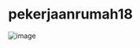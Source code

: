 # pekerjaanrumah18

![image](https://github.com/Tedy0703/pekerjaanrumah16/assets/109749529/d9bac952-7c21-4f86-8e29-4c50fa820a9b)
